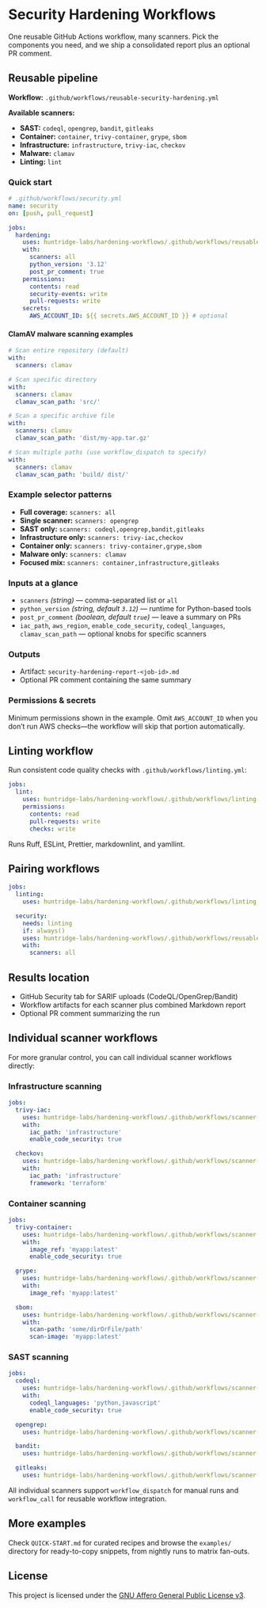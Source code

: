 # Security Hardening Workflows

One reusable GitHub Actions workflow, many scanners. Pick the components you need, and we ship a consolidated report plus an optional PR comment.

## Reusable pipeline

**Workflow:** `.github/workflows/reusable-security-hardening.yml`

**Available scanners:**
- **SAST:** `codeql`, `opengrep`, `bandit`, `gitleaks`
- **Container:** `container`, `trivy-container`, `grype`, `sbom`
- **Infrastructure:** `infrastructure`, `trivy-iac`, `checkov`
- **Malware:** `clamav`
- **Linting:** `lint`

### Quick start

```yaml
# .github/workflows/security.yml
name: security
on: [push, pull_request]

jobs:
  hardening:
    uses: huntridge-labs/hardening-workflows/.github/workflows/reusable-security-hardening.yml@2.3.1
    with:
      scanners: all
      python_version: '3.12'
      post_pr_comment: true
    permissions:
      contents: read
      security-events: write
      pull-requests: write
    secrets:
      AWS_ACCOUNT_ID: ${{ secrets.AWS_ACCOUNT_ID }} # optional
```

#### ClamAV malware scanning examples

```yaml
# Scan entire repository (default)
with:
  scanners: clamav

# Scan specific directory
with:
  scanners: clamav
  clamav_scan_path: 'src/'

# Scan a specific archive file
with:
  scanners: clamav
  clamav_scan_path: 'dist/my-app.tar.gz'

# Scan multiple paths (use workflow_dispatch to specify)
with:
  scanners: clamav
  clamav_scan_path: 'build/ dist/'
```

### Example selector patterns

- **Full coverage:** `scanners: all`
- **Single scanner:** `scanners: opengrep`
- **SAST only:** `scanners: codeql,opengrep,bandit,gitleaks`
- **Infrastructure only:** `scanners: trivy-iac,checkov`
- **Container only:** `scanners: trivy-container,grype,sbom`
- **Malware only:** `scanners: clamav`
- **Focused mix:** `scanners: container,infrastructure,gitleaks`

### Inputs at a glance

- `scanners` *(string)* — comma-separated list or `all`
- `python_version` *(string, default `3.12`)* — runtime for Python-based tools
- `post_pr_comment` *(boolean, default `true`)* — leave a summary on PRs
- `iac_path`, `aws_region`, `enable_code_security`, `codeql_languages`, `clamav_scan_path` — optional knobs for specific scanners

### Outputs

- Artifact: `security-hardening-report-<job-id>.md`
- Optional PR comment containing the same summary

### Permissions & secrets

Minimum permissions shown in the example. Omit `AWS_ACCOUNT_ID` when you don’t run AWS checks—the workflow will skip that portion automatically.

## Linting workflow

Run consistent code quality checks with `.github/workflows/linting.yml`:

```yaml
jobs:
  lint:
    uses: huntridge-labs/hardening-workflows/.github/workflows/linting.yml@main
    permissions:
      contents: read
      pull-requests: write
      checks: write
```

Runs Ruff, ESLint, Prettier, markdownlint, and yamllint.

## Pairing workflows

```yaml
jobs:
  linting:
    uses: huntridge-labs/hardening-workflows/.github/workflows/linting.yml@main

  security:
    needs: linting
    if: always()
    uses: huntridge-labs/hardening-workflows/.github/workflows/reusable-security-hardening.yml@2.3.1
    with:
      scanners: all
```

## Results location

- GitHub Security tab for SARIF uploads (CodeQL/OpenGrep/Bandit)
- Workflow artifacts for each scanner plus combined Markdown report
- Optional PR comment summarizing the run

## Individual scanner workflows

For more granular control, you can call individual scanner workflows directly:

### Infrastructure scanning

```yaml
jobs:
  trivy-iac:
    uses: huntridge-labs/hardening-workflows/.github/workflows/scanner-trivy-iac.yml@main
    with:
      iac_path: 'infrastructure'
      enable_code_security: true

  checkov:
    uses: huntridge-labs/hardening-workflows/.github/workflows/scanner-checkov.yml@main
    with:
      iac_path: 'infrastructure'
      framework: 'terraform'
```

### Container scanning

```yaml
jobs:
  trivy-container:
    uses: huntridge-labs/hardening-workflows/.github/workflows/scanner-trivy-container.yml@main
    with:
      image_ref: 'myapp:latest'
      enable_code_security: true

  grype:
    uses: huntridge-labs/hardening-workflows/.github/workflows/scanner-grype.yml@main
    with:
      image_ref: 'myapp:latest'

  sbom:
    uses: huntridge-labs/hardening-workflows/.github/workflows/scanner-syft.yml@main
    with:
      scan-path: 'some/dirOrFile/path'
      scan-image: 'myapp:latest'
```

### SAST scanning

```yaml
jobs:
  codeql:
    uses: huntridge-labs/hardening-workflows/.github/workflows/scanner-codeql.yml@main
    with:
      codeql_languages: 'python,javascript'
      enable_code_security: true

  opengrep:
    uses: huntridge-labs/hardening-workflows/.github/workflows/scanner-opengrep.yml@main

  bandit:
    uses: huntridge-labs/hardening-workflows/.github/workflows/scanner-bandit.yml@main

  gitleaks:
    uses: huntridge-labs/hardening-workflows/.github/workflows/scanner-gitleaks.yml@main
```

All individual scanners support `workflow_dispatch` for manual runs and `workflow_call` for reusable workflow integration.

## More examples

Check `QUICK-START.md` for curated recipes and browse the `examples/` directory for ready-to-copy snippets, from nightly runs to matrix fan-outs.

## License
This project is licensed under the [GNU Affero General Public License v3](./LICENSE.md).

